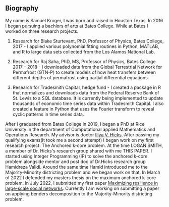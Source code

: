 ## Biography

My name is Samuel Kroger, I was born and raised in Houston Texas.
In 2016 I began pursuing a bachlors of arts at Bates College.
While at Bates I worked on three research projects.

1. Research for Blake Sturtevant, PhD, Professor of Physics, Bates College, 2017 - I applied various polynomial fitting routines in Python, MATLAB, and R to large data sets
	collected from the Los Alamos National Lab.

2. Research for Raj Saha, PhD, MS, Professor of Physics, Bates College 2017 – 2018 - I downloaded data from the Global Terrestrial Network for Permafrost (GTN-P) to create models of how heat transfers between different depths of permafrost using partial differential equations.

3. Research for Tradesmith Capital, hedge fund - I created a package in R that normalizes and downloads data from the Federal Reserve Bank of St. Lewis to a SQL database. It is currently being implemented to update thousands of economic time series data within Tradesmith Capital. I also created a feature in Python that uses the Fourier transform to reveal cyclic patterns in time series data.

After I graduated from Bates College in 2019, I began a PhD at Rice University in the department of Computational applied Mathematics and Operations Research.
My advisor is doctor [Illya V. Hicks](https://www.caam.rice.edu/~ivhicks/Site/professional.html).
After passing my qualifying exams(It took me a second attempt) I began work on my first research project: The Anchored k-core problem.
At the time LOGAN SMITH, a member of Dr. Hicks's research group shared with me THIS PAPER.
I started using Integer Programming (IP) to solve the anchored k-core problem alongside mentor and post doc of Dr.Hicks research group Hamidreza Validi.
Around the same time Hamid introduced me to the Majority-Minority districting problem and we began work on that.
In March of 2022 I defended my masters thesis on the maximum anchored k-core problem.
In July 2022, I submitted my first paper [Maximizing resilience in large-scale social networks](http://www.optimization-online.org/DB_FILE/2022/07/8993.pdf).
Currently I am working on submitting a paper on applying benders decomposition to the Majority-Minority districting problem.

